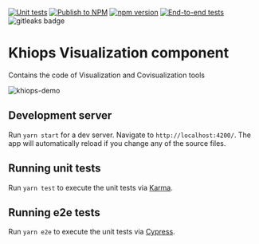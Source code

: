 [![Unit tests](https://github.com/KhiopsML/khiops-visualization/actions/workflows/test.yml/badge.svg)](https://github.com/KhiopsML/khiops-visualization/actions/workflows/test.yml) [![Publish to NPM](https://github.com/KhiopsML/khiops-visualization/actions/workflows/publish.yml/badge.svg?branch=master)](https://github.com/KhiopsML/khiops-visualization/actions/workflows/publish.yml) [![npm version](https://badge.fury.io/js/khiops-visualization.svg)](https://www.npmjs.com/package/khiops-visualization) [![End-to-end tests](https://github.com/KhiopsML/khiops-visualization/actions/workflows/e2e.yml/badge.svg)](https://github.com/KhiopsML/khiops-visualization/actions/workflows/e2e.yml) <img alt="gitleaks badge" src="https://img.shields.io/badge/protected%20by-gitleaks-blue">


# Khiops Visualization component

Contains the code of Visualization and Covisualization tools

![khiops-demo](https://github.com/KhiopsML/khiops-visualization/assets/13203455/53a90746-64da-4d44-adaf-f18c6f854622)

## Development server

Run `yarn start` for a dev server. Navigate to `http://localhost:4200/`. The app will automatically reload if you change any of the source files.

## Running unit tests

Run `yarn test` to execute the unit tests via [Karma](https://karma-runner.github.io).

## Running e2e tests

Run `yarn e2e` to execute the unit tests via [Cypress](https://www.cypress.io/).
